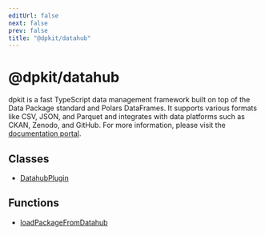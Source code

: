 ```yaml
---
editUrl: false
next: false
prev: false
title: "@dpkit/datahub"
---
```


# @dpkit/datahub

dpkit is a fast TypeScript data management framework built on top of the Data Package standard and Polars DataFrames. It supports various formats like CSV, JSON, and Parquet and integrates with data platforms such as CKAN, Zenodo, and GitHub. For more information, please visit the [documentation portal](https://dpkit.datist.io).

## Classes

- [DatahubPlugin](/reference/_dpkit/datahub/datahubplugin/)

## Functions

- [loadPackageFromDatahub](/reference/_dpkit/datahub/loadpackagefromdatahub/)

